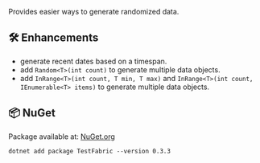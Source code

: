 Provides easier ways to generate randomized data.

## 🛠 Enhancements

- generate recent dates based on a timespan.
- add `Random<T>(int count)` to generate multiple data objects.
- add `InRange<T>(int count, T min, T max)` and `InRange<T>(int count, IEnumerable<T> items)` to generate multiple data
  objects.

## 📦 NuGet

Package available at: [NuGet.org](https://www.nuget.org/packages/TestFabric)

```
dotnet add package TestFabric --version 0.3.3
```
